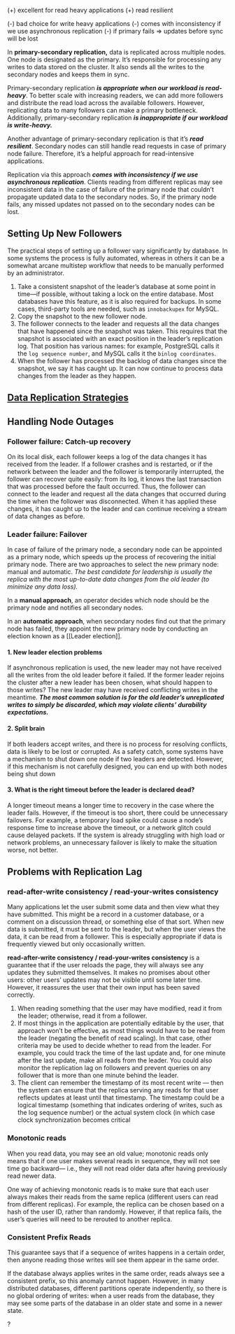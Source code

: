 (+) excellent for read heavy applications
(+) read resilient

(-) bad choice for write heavy applications
(-) comes with inconsistency if we use asynchronous replication
(-) if primary fails => updates before sync will be lost

In **primary-secondary replication,** data is replicated across multiple nodes. One node is designated as the primary. It’s responsible for processing any writes to data stored on the cluster. It also sends all the writes to the secondary nodes and keeps them in sync.

Primary-secondary replication ***is appropriate when our workload is read-heavy***. To better scale with increasing readers, we can add more followers and distribute the read load across the available followers. However, replicating data to many followers can make a primary bottleneck. Additionally, primary-secondary replication ***is inappropriate if our workload is write-heavy.***

Another advantage of primary-secondary replication is that it’s ***read resilient***. Secondary nodes can still handle read requests in case of primary node failure. Therefore, it’s a helpful approach for read-intensive applications.

Replication via this approach ***comes with inconsistency if we use asynchronous replication***. Clients reading from different replicas may see inconsistent data in the case of failure of the primary node that couldn’t propagate updated data to the secondary nodes. So, if the primary node fails, any missed updates not passed on to the secondary nodes can be lost.
## Setting Up New Followers

The practical steps of setting up a follower vary significantly by database. In some systems the process is fully automated, whereas in others it can be a somewhat arcane multistep workflow that needs to be manually performed by an administrator.

1. Take a consistent snapshot of the leader’s database at some point in time—if possible, without taking a lock on the entire database. Most databases have this feature, as it is also required for backups. In some cases, third-party tools are needed, such as `innobackupex` for MySQL.
2. Copy the snapshot to the new follower node.
3. The follower connects to the leader and requests all the data changes that have happened since the snapshot was taken. This requires that the snapshot is associated with an exact position in the leader’s replication log. That position has various names: for example, PostgreSQL calls it the `log sequence number`, and MySQL calls it the `binlog coordinates`.
4. When the follower has processed the backlog of data changes since the snapshot, we say it has caught up. It can now continue to process data changes from the leader as they happen.
## [Data Replication Strategies](Data%20Replication%20Strategies.md)
## Handling Node Outages

### Follower failure: Catch-up recovery

On its local disk, each follower keeps a log of the data changes it has received from the leader. If a follower crashes and is restarted, or if the network between the leader and the follower is temporarily interrupted, the follower can recover quite easily: from its log, it knows the last transaction that was processed before the fault occurred. Thus, the follower can connect to the leader and request all the data changes that occurred during the time when the follower was disconnected. When it has applied these changes, it has caught up to the leader and can continue receiving a stream of data changes as before.
### Leader failure: Failover

In case of failure of the primary node, a secondary node can be appointed as a primary node, which speeds up the process of recovering the initial primary node. There are two approaches to select the new primary node: manual and automatic. *The best candidate for leadership is usually the replica with the most up-to-date data changes from the old leader (to minimize any data loss).*

In a **manual approach**, an operator decides which node should be the primary node and notifies all secondary nodes.

In an **automatic approach**, when secondary nodes find out that the primary node has failed, they appoint the new primary node by conducting an election known as a [[Leader election]].
#### 1. New leader election problems

If asynchronous replication is used, the new leader may not have received all the writes from the old leader before it failed. If the former leader rejoins the cluster after a new leader has been chosen, what should happen to those writes? The new leader may have received conflicting writes in the meantime. ***The most common solution is for the old leader’s unreplicated writes to simply be discarded, which may violate clients’ durability expectations.***
#### 2. Split brain

If both leaders accept writes, and there is no process for resolving conflicts, data is likely to be lost or corrupted. As a safety catch, some systems have a mechanism to shut down one node if two leaders are detected. However, if this mechanism is not carefully designed, you can end up with both nodes being shut down
#### 3. What is the right timeout before the leader is declared dead?

A longer timeout means a longer time to recovery in the case where the leader fails. However, if the timeout is too short, there could be unnecessary failovers. For example, a temporary load spike could cause a node’s response time to increase above the timeout, or a network glitch could cause delayed packets. If the system is already struggling with high load or network problems, an unnecessary failover is likely to make the situation worse, not better.

## Problems with Replication Lag

### read-after-write consistency / read-your-writes consistency

Many applications let the user submit some data and then view what they have submitted. This might be a record in a customer database, or a comment on a discussion thread, or something else of that sort. When new data is submitted, it must be sent to the leader, but when the user views the data, it can be read from a follower. This is especially appropriate if data is frequently viewed but only occasionally written.

**read-after-write consistency / read-your-writes consistency** is a guarantee that if the user reloads the page, they will always see any updates they submitted themselves. It makes no promises about other users: other users’ updates may not be visible until some later time. However, it reassures the user that their own input has been saved correctly.

1. When reading something that the user may have modified, read it from the leader; otherwise, read it from a follower.
2. If most things in the application are potentially editable by the user, that approach won’t be effective, as most things would have to be read from the leader (negating the benefit of read scaling). In that case, other criteria may be used to decide whether to read from the leader. For example, you could track the time of the last update and, for one minute after the last update, make all reads from the leader. You could also monitor the replication lag on followers and prevent queries on any follower that is more than one minute behind the leader.
3. The client can remember the timestamp of its most recent write — then the system can ensure that the replica serving any reads for that user reflects updates at least until that timestamp. The timestamp could be a logical timestamp (something that indicates ordering of writes, such as the log sequence number) or the actual system clock (in which case clock synchronization becomes critical
### Monotonic reads

When you read data, you may see an old value; monotonic reads only means that if one user makes several reads in sequence, they will not see time go backward— i.e., they will not read older data after having previously read newer data.

One way of achieving monotonic reads is to make sure that each user always makes their reads from the same replica (different users can read from different replicas). For example, the replica can be chosen based on a hash of the user ID, rather than randomly. However, if that replica fails, the user’s queries will need to be rerouted to another replica.
### Consistent Prefix Reads

This guarantee says that if a sequence of writes happens in a certain order, then anyone reading those writes will see them appear in the same order. 

If the database always applies writes in the same order, reads always see a consistent prefix, so this anomaly cannot happen. However, in many distributed databases, different partitions operate independently, so there is no global ordering of writes: when a user reads from the database, they may see some parts of the database in an older state and some in a newer state.

?

